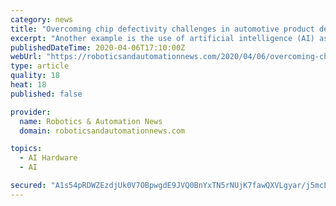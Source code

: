```yaml
---
category: news
title: "Overcoming chip defectivity challenges in automotive product development"
excerpt: "Another example is the use of artificial intelligence (AI) as there is a big opportunity to explore and define the right architecture ... We are witnessing a fundamental shift in the contamination control strategy in auto chip production, from contamination control for yield to contamination control for reliability. The shift is born of the ..."
publishedDateTime: 2020-04-06T17:10:00Z
webUrl: "https://roboticsandautomationnews.com/2020/04/06/overcoming-chip-defectivity-challenges-in-automotive-product-development/31510/"
type: article
quality: 18
heat: 18
published: false

provider:
  name: Robotics & Automation News
  domain: roboticsandautomationnews.com

topics:
  - AI Hardware
  - AI

secured: "A1s54pRDWZEzdjUk0V7OBpwgdE9JVQ0BnYxTN5rNUjK7fawQXVLgyar/j5mcLzANQcBBMeNqRwtjg8KteJnJmauPa21u60yVeIO8UKXlIdDzrishUXmeT6WVzqOHcf2t6cvTbOmTGSTsbCSfM7YIIfcvSJcS7P0w3ttWY6kzYXzkX3chMDmdiaIvmKSZ4OIAer9BUdfSgEoDo2rnvldCjKPUCS72ue4XBXm7T1XfyLeTnnjt7FMYGFEOJT5S4OsyaZyh+dBiZIwIDzn1n2aSSYX4K1AU1FEX/2EgL1tygQB7mFbi7qgZZ5/WwmBdRKqukkMiCCr6+zMvO9AbUhc8erFPzZBu7f9yLcEQkhYfpibklEpWBfolcffLULYbqL2Lvx+yB1kq2CRoYvEXpt3dl4mezpYzNQjg2kHBjh2y2J2v3NhsxRY6XgmOvoqVLK6y33jPEzrKUUCHm0dHRnMDPqNYHE7i2j5NLZEll86YBII=;SiM3i7+kUYn+MdDKe4cHoQ=="
---
```


